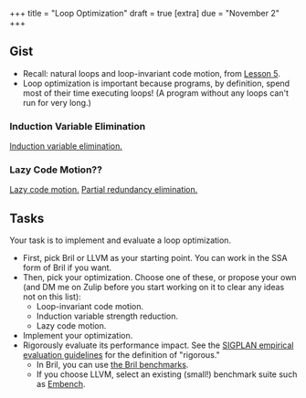 +++
title = "Loop Optimization"
draft = true
[extra]
due = "November 2"
+++
## Gist

* Recall: natural loops and loop-invariant code motion, from [Lesson 5][l5].
* Loop optimization is important because programs, by definition, spend most of their time executing loops! (A program without any loops can't run for very long.)

### Induction Variable Elimination

[Induction variable elimination.](https://www.cs.cmu.edu/~15745/lectures/L8-Induction-Variables.pdf)

### Lazy Code Motion??

[Lazy code motion.](https://dl.acm.org/citation.cfm?id=143095.143136)
[Partial redundancy elimination.](https://en.wikipedia.org/wiki/Partial_redundancy_elimination)

## Tasks

Your task is to implement and evaluate a loop optimization.

* First, pick Bril or LLVM as your starting point. You can work in the SSA form of Bril if you want.
* Then, pick your optimization. Choose one of these, or propose your own (and DM me on Zulip before you start working on it to clear any ideas not on this list):
    * Loop-invariant code motion.
    * Induction variable strength reduction.
    * Lazy code motion.
* Implement your optimization.
* Rigorously evaluate its performance impact. See the [SIGPLAN empirical evaluation guidelines][eeg] for the definition of "rigorous."
    * In Bril, you can use [the Bril benchmarks][bench].
    * If you choose LLVM, select an existing (small!) benchmark suite such as [Embench][].

[bench]: https://capra.cs.cornell.edu/bril/tools/bench.html
[l5]: @/lesson/5.md
[embench]: https://www.embench.org
[eeg]: https://www.sigplan.org/Resources/EmpiricalEvaluation/
